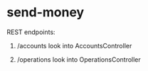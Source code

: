 # send-money

REST endpoints:
1) /accounts
look into AccountsController

2) /operations
look into OperationsController
